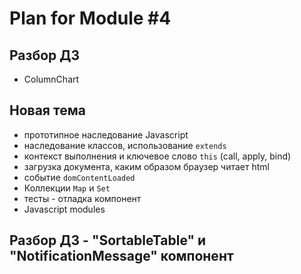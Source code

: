 # Plan for Module #4

## Разбор ДЗ

* ColumnChart

## Новая тема

* прототипное наследование Javascript
* наследование классов, использование `extends`
* контекст выполнения и ключевое слово `this` (call, apply, bind) 
* загрузка документа, каким образом браузер читает html
* событие `domContentLoaded`
* Коллекции `Map` и `Set`
* тесты - отладка компонент
* Javascript modules

## Разбор ДЗ - "SortableTable" и "NotificationMessage" компонент
